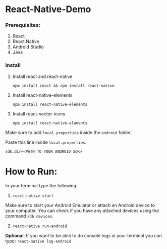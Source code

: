 # React-Native-Demo

### Prerequisites:

1) React
2) React Native
3) Android Studio 
4) Java

### Install
1) Install react and react-native

    `npm install react && npm install react-native`
   
2) Install react-native-elements

    `npm install react-native-elements`

3) Install react-vector-icons

    `npm install react-native-elements`
    
Make sure to add `local.properties` inside the `android` folder.

Paste this line inside `local.properties`:
    
    sdk.dir=<PATH TO YOUR ANDROID SDK>


# How to Run:

In your terminal type the following: 

1) `react-native start`

Make sure to start your Android Emulator or attach an Android device to your computer. 
You can check if you have any attached devices using the command `adb devices`.

2) `react-native run-android`

__Optional__:
If you want to be able to do console logs in your terminal you can type: `react-native log-android`
